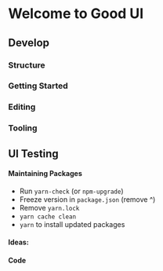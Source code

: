 # Welcome to Good UI

## Develop

### Structure

### Getting Started

### Editing

### Tooling

## UI Testing

#### Maintaining Packages

- Run `yarn-check` (or `npm-upgrade`)
- Freeze version in `package.json` (remove ^)
- Remove `yarn.lock`
- `yarn cache clean`
- `yarn` to install updated packages

#### Ideas:

#### Code
